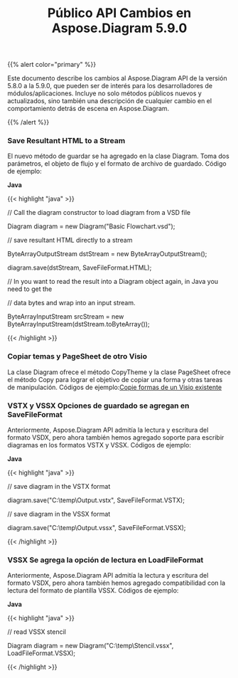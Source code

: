 ﻿---
title: Público API Cambios en Aspose.Diagram 5.9.0
type: docs
weight: 10
url: /es/java/public-api-changes-in-aspose-diagram-5-9-0/
---
{{% alert color="primary" %}} 

Este documento describe los cambios al Aspose.Diagram API de la versión 5.8.0 a la 5.9.0, que pueden ser de interés para los desarrolladores de módulos/aplicaciones. Incluye no solo métodos públicos nuevos y actualizados, sino también una descripción de cualquier cambio en el comportamiento detrás de escena en Aspose.Diagram.

{{% /alert %}} 
### **Save Resultant HTML to a Stream**
El nuevo método de guardar se ha agregado en la clase Diagram. Toma dos parámetros, el objeto de flujo y el formato de archivo de guardado.
Código de ejemplo:

**Java**

{{< highlight "java" >}}

 // Call the diagram constructor to load diagram from a VSD file

Diagram diagram = new Diagram("Basic Flowchart.vsd");

// save resultant HTML directly to a stream

ByteArrayOutputStream dstStream = new ByteArrayOutputStream();

diagram.save(dstStream, SaveFileFormat.HTML);

// In you want to read the result into a Diagram object again, in Java you need to get the

// data bytes and wrap into an input stream.

ByteArrayInputStream srcStream = new ByteArrayInputStream(dstStream.toByteArray());

{{< /highlight >}}
### **Copiar temas y PageSheet de otro Visio**
La clase Diagram ofrece el método CopyTheme y la clase PageSheet ofrece el método Copy para lograr el objetivo de copiar una forma y otras tareas de manipulación.
 Códigos de ejemplo:[Copie formas de un Visio existente](/diagram/es/java/working-with-visio-shape-data/#copy-shapes-from-an-existing-visio)
### **VSTX y VSSX Opciones de guardado se agregan en SaveFileFormat**
Anteriormente, Aspose.Diagram API admitía la lectura y escritura del formato VSDX, pero ahora también hemos agregado soporte para escribir diagramas en los formatos VSTX y VSSX. Códigos de ejemplo:

**Java**

{{< highlight "java" >}}

 // save diagram in the VSTX format

diagram.save("C:\\temp\\Output.vstx", SaveFileFormat.VSTX);

// save diagram in the VSSX format

diagram.save("C:\\temp\\Output.vssx", SaveFileFormat.VSSX);

{{< /highlight >}}
### **VSSX Se agrega la opción de lectura en LoadFileFormat**
Anteriormente, Aspose.Diagram API admitía la lectura y escritura del formato VSDX, pero ahora también hemos agregado compatibilidad con la lectura del formato de plantilla VSSX. Códigos de ejemplo:

**Java**

{{< highlight "java" >}}

 // read VSSX stencil

Diagram diagram = new Diagram("C:\\temp\\Stencil.vssx", LoadFileFormat.VSSX);

{{< /highlight >}}
